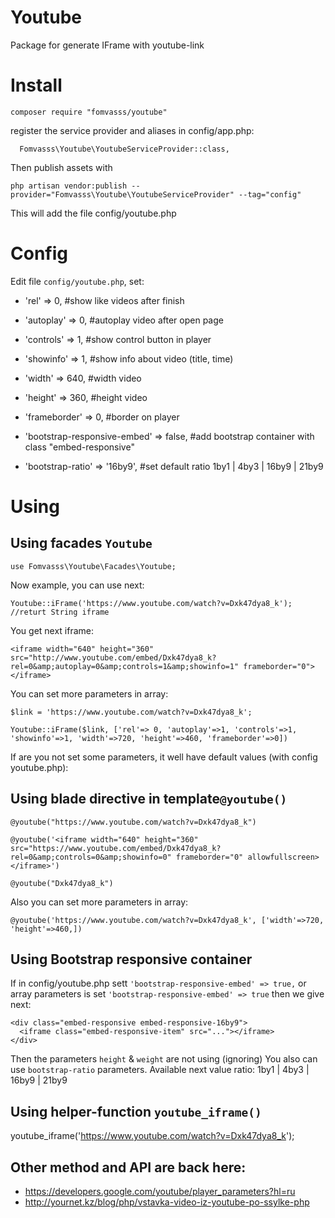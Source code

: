 # Youtube
Package for generate IFrame with youtube-link

# Install
```
composer require "fomvasss/youtube"
```
register the service provider and aliases in config/app.php:
```
  Fomvasss\Youtube\YoutubeServiceProvider::class,
```
Then publish assets with 
```
php artisan vendor:publish --provider="Fomvasss\Youtube\YoutubeServiceProvider" --tag="config"
```
This will add the file config/youtube.php

# Config  

Edit file `config/youtube.php`, set:
- 'rel' => 0,           #show like videos after finish
- 'autoplay' => 0,      #autoplay video after open page
- 'controls' => 1,      #show control button in player
- 'showinfo' => 1,      #show info about video (title, time)
- 'width' => 640,       #width video
- 'height' => 360,      #height video
- 'frameborder' => 0,   #border on player

- 'bootstrap-responsive-embed' => false,    #add bootstrap container with class "embed-responsive"
- 'bootstrap-ratio' => '16by9',             #set default ratio 1by1 | 4by3 | 16by9 | 21by9

# Using

## Using facades `Youtube`
```
use Fomvasss\Youtube\Facades\Youtube;
```
Now example, you can use next: 
```
Youtube::iFrame('https://www.youtube.com/watch?v=Dxk47dya8_k'); //returt String iframe
```
You get next iframe:
```
<iframe width="640" height="360" src="http://www.youtube.com/embed/Dxk47dya8_k?rel=0&amp;autoplay=0&amp;controls=1&amp;showinfo=1" frameborder="0"></iframe>
```

You can set more parameters in array:
```
$link = 'https://www.youtube.com/watch?v=Dxk47dya8_k';
```
```
Youtube::iFrame($link, ['rel'=> 0, 'autoplay'=>1, 'controls'=>1, 'showinfo'=>1, 'width'=>720, 'height'=>460, 'frameborder'=>0])
```
If are you not set some parameters, it well have default values (with config youtube.php):

## Using blade directive in template`@youtube()`
```
@youtube("https://www.youtube.com/watch?v=Dxk47dya8_k")
```
```
@youtube('<iframe width="640" height="360" src="https://www.youtube.com/embed/Dxk47dya8_k?rel=0&amp;controls=0&amp;showinfo=0" frameborder="0" allowfullscreen></iframe>')
```
```
@youtube("Dxk47dya8_k")
```
Also you can set more parameters in array:
```
@youtube('https://www.youtube.com/watch?v=Dxk47dya8_k', ['width'=>720, 'height'=>460,])
```

## Using Bootstrap responsive container
If in config/youtube.php sett `'bootstrap-responsive-embed' => true,` or array parameters is set `'bootstrap-responsive-embed' => true` then we give next:   
```
<div class="embed-responsive embed-responsive-16by9">
  <iframe class="embed-responsive-item" src="..."></iframe>
</div>
```
Then the parameters `height` & `weight` are not using (ignoring)
You also can use `bootstrap-ratio` parameters. Available next value ratio: 1by1 | 4by3 | 16by9 | 21by9

## Using helper-function `youtube_iframe()`
youtube_iframe('https://www.youtube.com/watch?v=Dxk47dya8_k');

## Other method and API are back here:
- https://developers.google.com/youtube/player_parameters?hl=ru
- http://yournet.kz/blog/php/vstavka-video-iz-youtube-po-ssylke-php